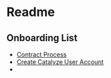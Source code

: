 # Readme


## Onboarding List

- [Contract Process](/contract-process.md/)
- [Create Catalyze User Account](/create-user-account.md/)
- 

